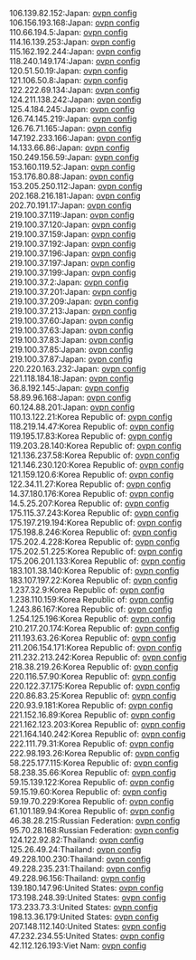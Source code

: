 106.139.82.152:Japan: [ovpn config](vpn/106_139_82_152.ovpn)  
106.156.193.168:Japan: [ovpn config](vpn/106_156_193_168.ovpn)  
110.66.194.5:Japan: [ovpn config](vpn/110_66_194_5.ovpn)  
114.16.139.253:Japan: [ovpn config](vpn/114_16_139_253.ovpn)  
115.162.192.244:Japan: [ovpn config](vpn/115_162_192_244.ovpn)  
118.240.149.174:Japan: [ovpn config](vpn/118_240_149_174.ovpn)  
120.51.50.19:Japan: [ovpn config](vpn/120_51_50_19.ovpn)  
121.106.50.8:Japan: [ovpn config](vpn/121_106_50_8.ovpn)  
122.222.69.134:Japan: [ovpn config](vpn/122_222_69_134.ovpn)  
124.211.138.242:Japan: [ovpn config](vpn/124_211_138_242.ovpn)  
125.4.184.245:Japan: [ovpn config](vpn/125_4_184_245.ovpn)  
126.74.145.219:Japan: [ovpn config](vpn/126_74_145_219.ovpn)  
126.76.71.165:Japan: [ovpn config](vpn/126_76_71_165.ovpn)  
147.192.233.166:Japan: [ovpn config](vpn/147_192_233_166.ovpn)  
14.133.66.86:Japan: [ovpn config](vpn/14_133_66_86.ovpn)  
150.249.156.59:Japan: [ovpn config](vpn/150_249_156_59.ovpn)  
153.160.119.52:Japan: [ovpn config](vpn/153_160_119_52.ovpn)  
153.176.80.88:Japan: [ovpn config](vpn/153_176_80_88.ovpn)  
153.205.250.112:Japan: [ovpn config](vpn/153_205_250_112.ovpn)  
202.168.216.181:Japan: [ovpn config](vpn/202_168_216_181.ovpn)  
202.70.191.17:Japan: [ovpn config](vpn/202_70_191_17.ovpn)  
219.100.37.119:Japan: [ovpn config](vpn/219_100_37_119.ovpn)  
219.100.37.120:Japan: [ovpn config](vpn/219_100_37_120.ovpn)  
219.100.37.159:Japan: [ovpn config](vpn/219_100_37_159.ovpn)  
219.100.37.192:Japan: [ovpn config](vpn/219_100_37_192.ovpn)  
219.100.37.196:Japan: [ovpn config](vpn/219_100_37_196.ovpn)  
219.100.37.197:Japan: [ovpn config](vpn/219_100_37_197.ovpn)  
219.100.37.199:Japan: [ovpn config](vpn/219_100_37_199.ovpn)  
219.100.37.2:Japan: [ovpn config](vpn/219_100_37_2.ovpn)  
219.100.37.201:Japan: [ovpn config](vpn/219_100_37_201.ovpn)  
219.100.37.209:Japan: [ovpn config](vpn/219_100_37_209.ovpn)  
219.100.37.213:Japan: [ovpn config](vpn/219_100_37_213.ovpn)  
219.100.37.60:Japan: [ovpn config](vpn/219_100_37_60.ovpn)  
219.100.37.63:Japan: [ovpn config](vpn/219_100_37_63.ovpn)  
219.100.37.83:Japan: [ovpn config](vpn/219_100_37_83.ovpn)  
219.100.37.85:Japan: [ovpn config](vpn/219_100_37_85.ovpn)  
219.100.37.87:Japan: [ovpn config](vpn/219_100_37_87.ovpn)  
220.220.163.232:Japan: [ovpn config](vpn/220_220_163_232.ovpn)  
221.118.184.18:Japan: [ovpn config](vpn/221_118_184_18.ovpn)  
36.8.192.145:Japan: [ovpn config](vpn/36_8_192_145.ovpn)  
58.89.96.168:Japan: [ovpn config](vpn/58_89_96_168.ovpn)  
60.124.88.201:Japan: [ovpn config](vpn/60_124_88_201.ovpn)  
110.13.122.21:Korea Republic of: [ovpn config](vpn/110_13_122_21.ovpn)  
118.219.14.47:Korea Republic of: [ovpn config](vpn/118_219_14_47.ovpn)  
119.195.17.83:Korea Republic of: [ovpn config](vpn/119_195_17_83.ovpn)  
119.203.28.140:Korea Republic of: [ovpn config](vpn/119_203_28_140.ovpn)  
121.136.237.58:Korea Republic of: [ovpn config](vpn/121_136_237_58.ovpn)  
121.146.230.120:Korea Republic of: [ovpn config](vpn/121_146_230_120.ovpn)  
121.159.120.6:Korea Republic of: [ovpn config](vpn/121_159_120_6.ovpn)  
122.34.11.27:Korea Republic of: [ovpn config](vpn/122_34_11_27.ovpn)  
14.37.180.176:Korea Republic of: [ovpn config](vpn/14_37_180_176.ovpn)  
14.5.25.207:Korea Republic of: [ovpn config](vpn/14_5_25_207.ovpn)  
175.115.37.243:Korea Republic of: [ovpn config](vpn/175_115_37_243.ovpn)  
175.197.219.194:Korea Republic of: [ovpn config](vpn/175_197_219_194.ovpn)  
175.198.8.246:Korea Republic of: [ovpn config](vpn/175_198_8_246.ovpn)  
175.202.4.228:Korea Republic of: [ovpn config](vpn/175_202_4_228.ovpn)  
175.202.51.225:Korea Republic of: [ovpn config](vpn/175_202_51_225.ovpn)  
175.206.201.133:Korea Republic of: [ovpn config](vpn/175_206_201_133.ovpn)  
183.101.38.140:Korea Republic of: [ovpn config](vpn/183_101_38_140.ovpn)  
183.107.197.22:Korea Republic of: [ovpn config](vpn/183_107_197_22.ovpn)  
1.237.32.9:Korea Republic of: [ovpn config](vpn/1_237_32_9.ovpn)  
1.238.110.159:Korea Republic of: [ovpn config](vpn/1_238_110_159.ovpn)  
1.243.86.167:Korea Republic of: [ovpn config](vpn/1_243_86_167.ovpn)  
1.254.125.196:Korea Republic of: [ovpn config](vpn/1_254_125_196.ovpn)  
210.217.20.174:Korea Republic of: [ovpn config](vpn/210_217_20_174.ovpn)  
211.193.63.26:Korea Republic of: [ovpn config](vpn/211_193_63_26.ovpn)  
211.206.154.171:Korea Republic of: [ovpn config](vpn/211_206_154_171.ovpn)  
211.232.213.242:Korea Republic of: [ovpn config](vpn/211_232_213_242.ovpn)  
218.38.219.26:Korea Republic of: [ovpn config](vpn/218_38_219_26.ovpn)  
220.116.57.90:Korea Republic of: [ovpn config](vpn/220_116_57_90.ovpn)  
220.122.37.175:Korea Republic of: [ovpn config](vpn/220_122_37_175.ovpn)  
220.86.83.25:Korea Republic of: [ovpn config](vpn/220_86_83_25.ovpn)  
220.93.9.181:Korea Republic of: [ovpn config](vpn/220_93_9_181.ovpn)  
221.152.16.89:Korea Republic of: [ovpn config](vpn/221_152_16_89.ovpn)  
221.162.123.203:Korea Republic of: [ovpn config](vpn/221_162_123_203.ovpn)  
221.164.140.242:Korea Republic of: [ovpn config](vpn/221_164_140_242.ovpn)  
222.111.79.31:Korea Republic of: [ovpn config](vpn/222_111_79_31.ovpn)  
222.98.193.26:Korea Republic of: [ovpn config](vpn/222_98_193_26.ovpn)  
58.225.177.115:Korea Republic of: [ovpn config](vpn/58_225_177_115.ovpn)  
58.238.35.66:Korea Republic of: [ovpn config](vpn/58_238_35_66.ovpn)  
59.15.139.122:Korea Republic of: [ovpn config](vpn/59_15_139_122.ovpn)  
59.15.19.60:Korea Republic of: [ovpn config](vpn/59_15_19_60.ovpn)  
59.19.70.229:Korea Republic of: [ovpn config](vpn/59_19_70_229.ovpn)  
61.101.189.94:Korea Republic of: [ovpn config](vpn/61_101_189_94.ovpn)  
46.38.28.215:Russian Federation: [ovpn config](vpn/46_38_28_215.ovpn)  
95.70.28.168:Russian Federation: [ovpn config](vpn/95_70_28_168.ovpn)  
124.122.92.82:Thailand: [ovpn config](vpn/124_122_92_82.ovpn)  
125.26.49.24:Thailand: [ovpn config](vpn/125_26_49_24.ovpn)  
49.228.100.230:Thailand: [ovpn config](vpn/49_228_100_230.ovpn)  
49.228.235.231:Thailand: [ovpn config](vpn/49_228_235_231.ovpn)  
49.228.96.156:Thailand: [ovpn config](vpn/49_228_96_156.ovpn)  
139.180.147.96:United States: [ovpn config](vpn/139_180_147_96.ovpn)  
173.198.248.39:United States: [ovpn config](vpn/173_198_248_39.ovpn)  
173.233.73.3:United States: [ovpn config](vpn/173_233_73_3.ovpn)  
198.13.36.179:United States: [ovpn config](vpn/198_13_36_179.ovpn)  
207.148.112.140:United States: [ovpn config](vpn/207_148_112_140.ovpn)  
47.232.234.55:United States: [ovpn config](vpn/47_232_234_55.ovpn)  
42.112.126.193:Viet Nam: [ovpn config](vpn/42_112_126_193.ovpn)  
